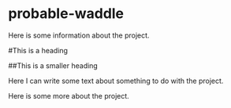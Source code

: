 # probable-waddle

Here is some information about the project.

#This is a heading

##This is a smaller heading

Here I can write some text about something to do with the project.

Here is some more about the project.
